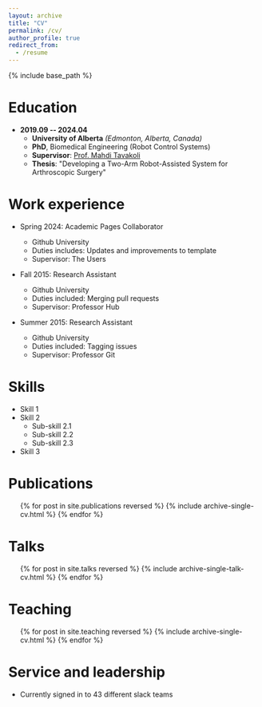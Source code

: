 ```yaml
---
layout: archive
title: "CV"
permalink: /cv/
author_profile: true
redirect_from:
  - /resume
---
```


{% include base_path %}

Education
======
- **2019.09 -- 2024.04**
  - **University of Alberta** _(Edmonton, Alberta, Canada)_
  - **PhD**, Biomedical Engineering (Robot Control Systems)
  - **Supervisor**: [Prof. Mahdi Tavakoli](http://www.ece.ualberta.ca/~mtavakol/pmwiki/)
  - **Thesis**: "Developing a Two-Arm Robot-Assisted System for Arthroscopic Surgery"
  
<!-- %\href{https://youtu.be/ETY3jDpKOFw}{\scriptsize [Presentation Video]} -->
<!-- * Ph.D in Version Control Theory, GitHub University, 2018 (expected) -->
<!-- * M.S. in Jekyll, GitHub University, 2014 -->
<!-- * B.S. in GitHub, GitHub University, 2012 -->

Work experience
======
* Spring 2024: Academic Pages Collaborator
  * Github University
  * Duties includes: Updates and improvements to template
  * Supervisor: The Users

* Fall 2015: Research Assistant
  * Github University
  * Duties included: Merging pull requests
  * Supervisor: Professor Hub

* Summer 2015: Research Assistant
  * Github University
  * Duties included: Tagging issues
  * Supervisor: Professor Git
  
Skills
======
* Skill 1
* Skill 2
  * Sub-skill 2.1
  * Sub-skill 2.2
  * Sub-skill 2.3
* Skill 3

Publications
======
  <ul>{% for post in site.publications reversed %}
    {% include archive-single-cv.html %}
  {% endfor %}</ul>
  
Talks
======
  <ul>{% for post in site.talks reversed %}
    {% include archive-single-talk-cv.html  %}
  {% endfor %}</ul>
  
Teaching
======
  <ul>{% for post in site.teaching reversed %}
    {% include archive-single-cv.html %}
  {% endfor %}</ul>
  
Service and leadership
======
* Currently signed in to 43 different slack teams
